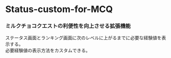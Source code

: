 # Status-custom-for-MCQ
### ミルクチョコクエストの利便性を向上させる拡張機能
ステータス画面とランキング画面に次のレベルに上がるまでに必要な経験値を表示する。  
必要経験値の表示方法をカスタムできる。  

